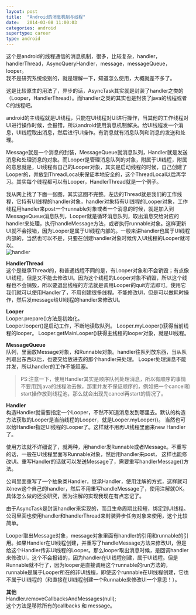 ```yaml
---
layout: post
title:  "Android的消息机制与线程"
date:   2014-03-08 11:00:03
categories: android
supertype: career
type: android
---
```


这个是android的线程通信的消息机制，很多，比较复杂，handler，handlerThread，AsyncQueryHandler，message，messageQueue，looper。  
我不是研究系统级别的，就是理解一下，知道怎么使用，大概就差不多了。

这是比较原生的用法了，异步的话，AsyncTask其实就是封装了handler之类的（Looper，HandlerThread）。而handler之类的其实也是封装了java的线程或者C的线程吧。

android的主线程就是UI线程，只能在UI线程对UI进行操作，当其他的工作线程对UI进行操作时候，会报错，所以android使用消息机制解决。给UI线程发一个消息，UI线程取出消息，然后进行UI操作。有消息就有消息队列和消息的发送和处理。

Message就是一个消息的封装，MessageQueue就消息队列，Handler就是发送消息和处理消息的对象。而Looper是管理消息队列的对象，附属于UI线程，附属的意思就是，UI线程有自己的Looper对象，其实是启动线程的时候，自己创建了Looper的，并放到ThreadLocal来保证本地安全的，这个ThreadLocal以后再学习。其实每个线程都可以有Looper，HandlerThread就是一个例子。

我从网上找了下面一张图，其实这图不完整。左边的Thread就是我们的工作线程，它持有UI线程的handler对象，handler对象持有UI线程的Looper对象，工作线程用handler来post一个runnable对象或者一个消息的时候，就是加入到MessageQueue消息队列，Looper就是循环消息队列，取出消息交给对应的handler来处理，执行handleMessage方法，或者执行runnable对象。这样更新UI就不会报错，因为Looper是属于UI线程内部的。一般来讲handler也属于UI线程内部的，当然也可以不是，只要在创建handler对象时候传入UI线程的Looper就可以。  
![handler][handler]

**HandlerThread**  
这个是继承Thread的，和普通线程不同的是，有Looper对象和不会销毁；有点像UI线程，但是又不能去修改UI。因为这个线程的Looper对象不销毁，所以这个线程也不会销毁，所以要退出线程的方法就是调用Looper的quit方法即可。使用它我们就可以使用Handler了，不用创建很多线程。不能修改UI，但是可以做耗时操作，然后发message给UI线程的handler来修改UI。

**Looper**  
Looper.prepare()方法是初始化。  
Looper.looper()是启动工作，不断地读取队列。
Looper.myLooper()获得当前线程的looper。
Looper.getMainLooper()获得主线程的looper对象，就是UI线程。

**MessageQueue**  
队列，里面放Message对象，和Runnable对象。handler往队列放东西，当从队列取出东西以后，也要交给放进去的那个handler来处理。
Looper处理消息不能并发，所以handler的工作不能阻塞。

> PS:注意一下，使用Handler其实是顺序队列处理消息，所以有顺序的事情不要用到java的线程池去做，那里并发不保证顺序的，例如把一个cancel和start操作放到线程池，那么就会出现先cancel再start的情况了。

**Handler**  
构造Handler就需要指定一个Looper，不然不知道消息发到哪里去。默认的构造方法获取的Looper是当前线程的Looper，就是Looper.myLooper()。
当然也可以给Handler指定UI线程的Looper了。这样就不用再UI线程里面来new Handler了。

使用方法就不详细说了，就两种，用handler发Runnable或者Message。不重写的话，一般在UI线程里面写Runnable对象，然后用handler来post，
这样也能修改UI。重写Handler的话就可以发送Message了，需要重写handlerMessage()方法。

公司里面重写了一个抽象类Handler，继承Handler，使用注解的方式，这样就可以new这个自己的handler，然后不用重写handleMessage了，使用注解就OK。具体怎么做的还没研究，因为注解的实现我现在有点忘记了。

由于AsyncTask是封装handler来实现的，而且生命周期比较短，绑定到UI线程。公司里面也使用handler和handlerThread来封装异步任务对象来使用，这个比较简单。

Looper取出Message对象，message对象里面有handler的引用和runnable的引用。如果Handler在UI线程创建，并重写了handleMessage方法来修改UI，但是给这个Handler传非UI线程的Looper。那么looper取出消息时候，是回调handler来修改UI，这个不会报错的，因为handler在UI线程创建，属于UI线程。但是Runnable就不行了，因为looper是直接调用这个runnable的run方法的，runnable是属于Looper所在的非UI线程，即使这个runnable在UI线程创建，它也不属于UI线程的（和直接在UI线程创建一个Runnable来修改UI一个意思！）。

**其他**  
Handler.removeCallbacksAndMessages(null);  
这个方法是移除所有的callbacks 和 message。

[handler]: /image/handler.png